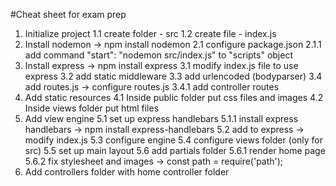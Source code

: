 #Cheat sheet for exam prep
1. Initialize project
    1.1 create folder - src
    1.2 create file - index.js
2. Install nodemon -> npm install nodemon
    2.1 configure package.json
        2.1.1 add command "start": "nodemon src/index.js" to "scripts" object
3. Install express -> npm install express
    3.1 modify index.js file to use express
    3.2 add static middleware
    3.3 add urlencoded (bodyparser)
    3.4 add routes.js -> configure routes.js
        3.4.1 add controller routes
4. Add static resources
    4.1 Inside public folder put css files and images
    4.2 Inside views folder put html files
5. Add view engine
    5.1 set up express handlebars
        5.1.1 install express handlebars -> npm install express-handlebars
    5.2 add to express -> modify index.js
    5.3 configure engine
    5.4 configure views folder (only for src)
    5.5 set up main layout
    5.6 add partials folder
        5.6.1 render home page
        5.6.2 fix stylesheet and images -> const path = require('path');
6. Add controllers folder with home controller folder